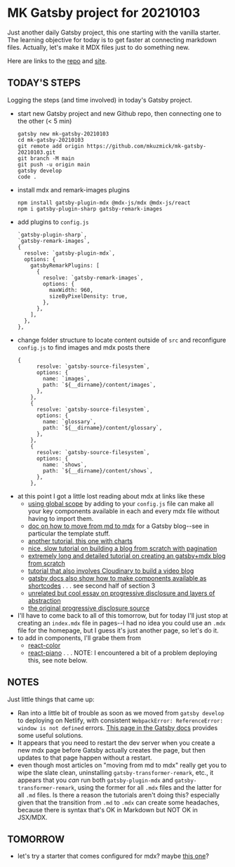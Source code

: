 # MK Gatsby project for 20210103

Just another daily Gatsby project, this one starting with the vanilla starter. The learning objective for today is to get faster at connecting markdown files. Actually, let's make it MDX files just to do something new. 

Here are links to the [repo](https://github.com/mkuzmick/mk-gatsby-20210103) and [site](https://mk-gatsby-20210103.netlify.app/).


## TODAY'S STEPS

Logging the steps (and time involved) in today's Gatsby project.

* start new Gatsby project and new Github repo, then connecting one to the other (< 5 min)
    ```
    gatsby new mk-gatsby-20210103
    cd mk-gatsby-20210103
    git remote add origin https://github.com/mkuzmick/mk-gatsby-20210103.git
    git branch -M main
    git push -u origin main
    gatsby develop
    code .
    ```
* install mdx and remark-images plugins
    ```
    npm install gatsby-plugin-mdx @mdx-js/mdx @mdx-js/react
    npm i gatsby-plugin-sharp gatsby-remark-images
    ```
* add plugins to `config.js`
    ```
    `gatsby-plugin-sharp`,
    `gatsby-remark-images`,
    {
      resolve: `gatsby-plugin-mdx`,
      options: {
        gatsbyRemarkPlugins: [
          {
            resolve: `gatsby-remark-images`,
            options: {
              maxWidth: 960,
              sizeByPixelDensity: true,
            },
          },
        ],
      },
    },
    ```
* change folder structure to locate content outside of `src` and reconfigure `config.js` to find images and mdx posts there
    ```
    {
          resolve: `gatsby-source-filesystem`,
          options: {
            name: `images`,
            path: `${__dirname}/content/images`,
          },
        },
        {
          resolve: `gatsby-source-filesystem`,
          options: {
            name: `glossary`,
            path: `${__dirname}/content/glossary`,
          },
        },
        {
          resolve: `gatsby-source-filesystem`,
          options: {
            name: `shows`,
            path: `${__dirname}/content/shows`,
          },
        },
    ```
* at this point I got a little lost reading about mdx at links like these
  * [using global scope](https://www.christopherbiscardi.com/post/towards-shortcodes-for-gatsby-sites) by adding to your `config.js` file can make all your key components available in each and every mdx file without having to import them.
  * [doc on how to move from md to mdx](https://chrisotto.dev/gatsby-change-from-md-to-mdx/) for a Gatsby blog--see in particular the template stuff.
  * [another tutorial, this one with charts](https://www.digitalocean.com/community/tutorials/gatsbyjs-mdx-in-gatsby)
  * [nice, slow tutorial on building a blog from scratch with pagination](https://reacttraining.com/blog/gatsby-mdx-blog/)
  * [extremely long and detailed tutorial on creating an gatsby+mdx blog from scratch](https://www.freecodecamp.org/news/build-a-developer-blog-from-scratch-with-gatsby-and-mdx/)
  * [tutorial that also involves Cloudinary to build a video blog](https://scotch.io/tutorials/building-a-video-blog-with-gatsby-and-markdown-mdx)
  * [gatsby docs also show how to make components available as shortcodes](https://www.gatsbyjs.com/docs/how-to/routing/mdx/#part-3-importing-jsx-components-and-mdx-documents) . . . see second half of section 3
  * [unrelated but cool essay on progressive disclosure and layers of abstraction](https://www.jason.af/progressive-disclosure-of-complexity)
  * [the original progressive disclosure source](https://www.nngroup.com/articles/progressive-disclosure/)
* I'll have to come back to all of this tomorrow, but for today I'll just stop at creating an `index.mdx` file in pages--I had no idea you could use an `.mdx` file for the homepage, but I guess it's just another page, so let's do it.
* to add in components, I'll grabe them from 
  * [react-color](https://casesandberg.github.io/react-color/)
  * [react-piano](https://github.com/kevinsqi/react-piano) . . . NOTE: I encountered a bit of a problem deploying this, see note below.

  

## NOTES
Just little things that came up:

* Ran into a little bit of trouble as soon as we moved from `gatsby develop` to deploying on Netlify, with consistent `WebpackError: ReferenceError: window is not defined` errors. [This page in the Gatsby docs](https://www.gatsbyjs.com/docs/debugging-html-builds/) provides some useful solutions.
* It appears that you need to restart the dev server when you create a new mdx page before Gatsby actually creates the page, but then updates to that page happen without a restart.
* even though most articles on "moving from md to mdx" really get you to wipe the slate clean, uninstalling `gatsby-transformer-remark`, etc., it appears that you *can* run both `gatsby-plugin-mdx` and `gatsby-transformer-remark`, using the former for all `.mdx` files and the latter for all `.md` files. Is there a reason the tutorials aren't doing this? especially given that the transition from `.md` to `.mdx` can create some headaches, because there is syntax that's OK in Markdown but NOT OK in JSX/MDX.


## TOMORROW

* let's try a starter that comes configured for mdx? maybe [this one](https://www.gatsbyjs.com/starters/konstantinmuenster/gatsby-starter-portfolio-minimal/)?
